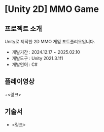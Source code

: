 # [Unity 2D] MMO Game


## 프로젝트 소개
Unity로 제작한 2D MMO 게임 포트폴리오입니다.
+ 개발기간 : 2024.12.17 ~ 2025.02.10
+ 개발도구 : Unity 2021.3.1f1
+ 개발언어 : C#



## 플레이영상 
+<링크>

## 기술서
+ <링크>
